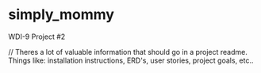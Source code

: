 # simply_mommy
WDI-9 Project #2

// Theres a lot of valuable information that should go in a project readme. Things like: installation instructions, ERD's, user stories, project goals, etc..
